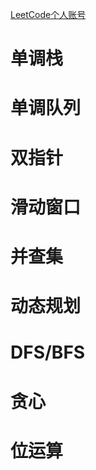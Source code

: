 [LeetCode个人账号](https://leetcode-cn.com/u/linbird/)

# 单调栈

# 单调队列

# 双指针

# 滑动窗口

# 并查集

# 动态规划

# DFS/BFS

# 贪心

# 位运算
